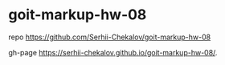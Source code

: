 # goit-markup-hw-08

repo https://github.com/Serhii-Chekalov/goit-markup-hw-08

gh-page  https://serhii-chekalov.github.io/goit-markup-hw-08/.